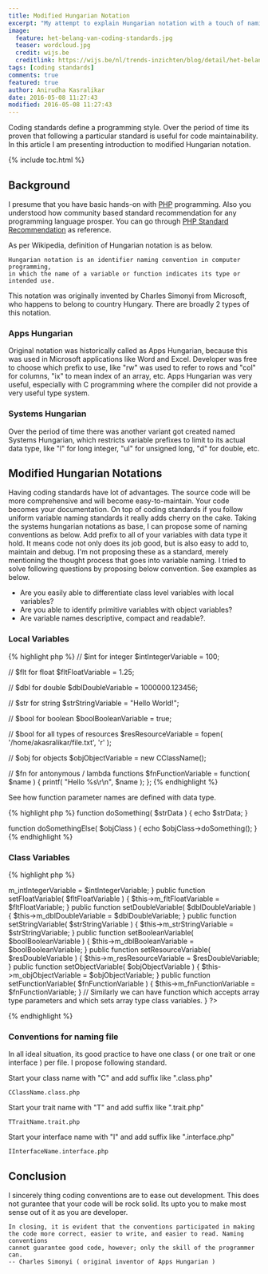 ```yaml
---
title: Modified Hungarian Notation
excerpt: "My attempt to explain Hungarian notation with a touch of naming convention standard."
image: 
  feature: het-belang-van-coding-standards.jpg
  teaser: wordcloud.jpg
  credit: wijs.be
  creditlink: https://wijs.be/nl/trends-inzichten/blog/detail/het-belang-van-coding-standards
tags: [coding standards]
comments: true
featured: true
author: Anirudha Kasralikar
date: 2016-05-08 11:27:43
modified: 2016-05-08 11:27:43
---
```


Coding standards define a programming style. Over the period of time its proven that following a particular standard is useful for code maintainability. In this article I am presenting introduction to modified Hungarian notation.


{% include toc.html %}

## Background  
I presume that you have basic hands-on with [PHP](http://php.net/ "PHP") programming. Also you understood how community based standard recommendation for any programming language prosper.
You can go through [PHP Standard Recommendation](http://wwference.w.php-fig.org/psr/ "PHP Standard Recommendation") as reference.

As per Wikipedia, definition of Hungarian notation is as below.

```  
Hungarian notation is an identifier naming convention in computer programming, 
in which the name of a variable or function indicates its type or intended use.   
```
 
This notation was originally invented by Charles Simonyi from Microsoft, who happens to belong to country Hungary. There are broadly 2 types of this notation.
 
### Apps Hungarian 
 
Original notation was historically called as Apps Hungarian, because this was used in Microsoft applications like Word and Excel. Developer was free to choose which prefix to use, like "rw" was used to refer to rows and "col" for columns, "ix" to mean index of an array, etc. Apps Hungarian was very useful, especially with C programming where the compiler did not provide a very useful type system.  
  
### Systems Hungarian 
  
Over the period of time there was another variant got created named Systems Hungarian, which restricts variable prefixes to limit to its actual data type, like "l" for long integer, "ul" for unsigned long, "d" for double, etc.  
 
## Modified Hungarian Notations 

Having coding standards have lot of advantages. The source code will be more comprehensive and will become easy-to-maintain.  Your code becomes your documentation.
On top of coding standards if you follow uniform variable naming standards it really adds cherry on the cake. Taking the systems hungarian notations as base, I can propose some of naming conventions as below. Add prefix to all of your variables with data type it hold. It means code not only does its job good, but is also easy to add to, maintain and debug.
I'm not proposing these as a standard, merely mentioning the thought process that goes into variable naming. 
I tried to solve following questions by proposing below convention. See examples as below.

- Are you easily able to differentiate class level variables with local variables?
- Are you able to identify primitive variables with object variables?
- Are variable names descriptive, compact and readable?.

### Local Variables

{% highlight php %}
// $int for integer
$intIntegerVariable = 100;

// $flt for float
$fltFloatVariable = 1.25;

// $dbl for double
$dblDoubleVariable = 1000000.123456;

// $str for string
$strStringVariable = "Hello World!";

// $bool for boolean
$boolBooleanVariable = true;

// $bool for all types of resources
$resResourceVariable = fopen( '/home/akasralikar/file.txt', 'r' );

// $obj for objects
$objObjectVariable = new CClassName();

// $fn for antonymous / lambda functions
$fnFunctionVariable = function( $name ) {
	printf( "Hello %s\r\n", $name );
};
{% endhighlight %}

See how function parameter names are defined with data type. 

{% highlight php %}
function doSomething( $strData ) {
	echo $strData;
}

function doSomethingElse( $objClass ) {
	echo $objClass->doSomething();
}
{% endhighlight %}

### Class Variables

{% highlight php %}
<?php

// Class Name should match with file name.
class CClassName {
	// Member Variables.
	public $m_intIntegerVariable;
	public $m_fltFloatVariable;
	public $m_dblDoubleVariable;
	public $m_strStringVariable;
	public $m_boolBooleanVariable;
	public $m_resResourceVariable;
	public $m_objObjectVariable;
	public $m_fnFunctionVariable;

	// Array Type Member Variables.
	public $m_arrintIntegerVariable;
	public $m_arrfltFloatVariable;
	public $m_arrfltDoubleVariable;
	public $m_arrstrStringVariable;
	public $m_arrboolBooleanVariable;
	public $m_arrresResourceVariable;
	public $m_arrmixMixedVariable;
	public $m_arrobjObjectVariable;
	public $m_arrfnFunctionVariable;

	// Static Member Variables.
	public static $c_intIntegerVariable;
	public static $c_fltFloatVariable;
	public static $c_fltDoubleVariable;
	public static $c_strStringVariable;
	public static $c_boolBooleanVariable;
	public static $c_resResourceVariable;
	public static $c_objObjectVariable;
	public static $c_fnFunctionVariable;

	// Static Array Type Member Variables.
	public static $c_arrintIntegerVariable;
	public static $c_arrfltFloatVariable;
	public static $c_arrfltDoubleVariable;
	public static $c_arrstrStringVariable;
	public static $c_arrboolBooleanVariable;
	public static $c_arrresResourceVariable;
	public static $c_arrmixMixedVariable;
	public static $c_arrobjObjectVariable;
	public static $c_arrfnFunctionVariable;

	public function setIntegerVariable( $intIntegerVariable ) {
		$this->m_intIntegerVariable = $intIntegerVariable;
	}

	public function setFloatVariable( $fltFloatVariable ) {
		$this->m_fltFloatVariable = $fltFloatVariable;
	}

	public function setDoubleVariable( $dblDoubleVariable ) {
		$this->m_dblDoubleVariable = $dblDoubleVariable;
	}

	public function setStringVariable( $strStringVariable ) {
		$this->m_strStringVariable = $strStringVariable;
	}

	public function setBooleanVariable( $boolBooleanVariable ) {
		$this->m_dblBooleanVariable = $boolBooleanVariable;
	}

	public function setResourceVariable( $resDoubleVariable ) {
		$this->m_resResourceVariable = $resDoubleVariable;
	}

	public function setObjectVariable( $objObjectVariable ) {
		$this->m_objObjectVariable = $objObjectVariable;
	}

	public function setFunctionVariable( $fnFunctionVariable ) {
		$this->m_fnFunctionVariable = $fnFunctionVariable;
	}

	// Similarly we can have function which accepts array type parameters and which sets array type class variables.
}

?>
{% endhighlight %}


### Conventions for naming file

In all ideal situation, its good practice to have one class ( or one trait or one interface ) per file. I propose following standard.

Start your class name with "C" and add suffix like ".class.php"

~~~
CClassName.class.php
~~~

Start your trait name with "T" and add suffix like ".trait.php"

~~~
TTraitName.trait.php
~~~

Start your interface name with "I" and add suffix like ".interface.php"

~~~
IInterfaceName.interface.php
~~~

## Conclusion

I sincerely thing coding conventions are to ease out development. This does not gurantee that your code will be rock solid. 
Its upto you to make most sense out of it as you are developer.

~~~ 
In closing, it is evident that the conventions participated in making 
the code more correct, easier to write, and easier to read. Naming conventions 
cannot guarantee good code, however; only the skill of the programmer can. 
-- Charles Simonyi ( original inventor of Apps Hungarian )  
~~~ 
